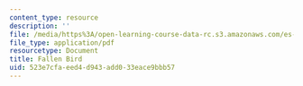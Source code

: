 ```yaml
---
content_type: resource
description: ''
file: /media/https%3A/open-learning-course-data-rc.s3.amazonaws.com/es-292-writing-workshop-spring-2008/523e7cfaeed4d943add033eace9bbb57_MITES_292S08_fallen_bird.pdf
file_type: application/pdf
resourcetype: Document
title: Fallen Bird
uid: 523e7cfa-eed4-d943-add0-33eace9bbb57
---
```

